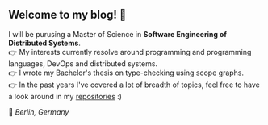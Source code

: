 ## Welcome to my blog! 👋

I will be purusing a Master of Science in **Software Engineering of Distributed Systems**.  
👉 My interests currently resolve around programming and programming languages, DevOps and distributed systems.  
👉 I wrote my Bachelor's thesis on type-checking using scope graphs.  
👉 In the past years I've covered a lot of breadth of topics, feel free to have a look around in my 
[repositories](https://github.com/Arraying?tab=repositories) :)  

📌 *Berlin, Germany*
